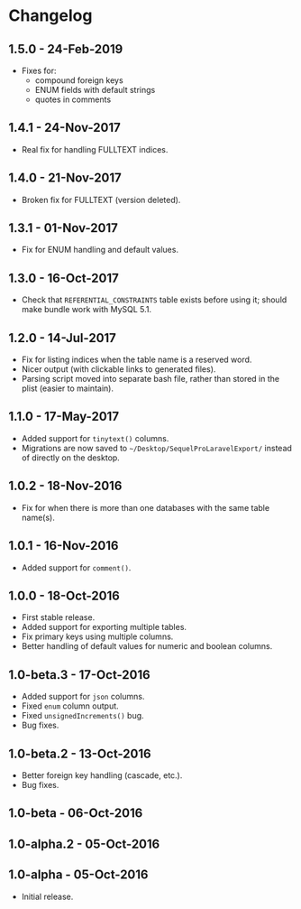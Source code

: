 # Changelog

## 1.5.0 - 24-Feb-2019

- Fixes for:
    - compound foreign keys
    - ENUM fields with default strings
    - quotes in comments


## 1.4.1 - 24-Nov-2017

- Real fix for handling FULLTEXT indices.


## 1.4.0 - 21-Nov-2017

- Broken fix for FULLTEXT (version deleted).


## 1.3.1 - 01-Nov-2017

- Fix for ENUM handling and default values.


## 1.3.0 - 16-Oct-2017

- Check that `REFERENTIAL_CONSTRAINTS` table exists before using it; should make bundle work with MySQL 5.1.


## 1.2.0 - 14-Jul-2017

- Fix for listing indices when the table name is a reserved word.
- Nicer output (with clickable links to generated files).
- Parsing script moved into separate bash file, rather than stored in the plist (easier to maintain).


## 1.1.0 - 17-May-2017

- Added support for `tinytext()` columns.
- Migrations are now saved to `~/Desktop/SequelProLaravelExport/` instead of directly on the desktop.


## 1.0.2 - 18-Nov-2016

- Fix for when there is more than one databases with the same table name(s).


## 1.0.1 - 16-Nov-2016

- Added support for `comment()`.


## 1.0.0 - 18-Oct-2016

- First stable release.
- Added support for exporting multiple tables.
- Fix primary keys using multiple columns.
- Better handling of default values for numeric and boolean columns.


## 1.0-beta.3 - 17-Oct-2016

- Added support for `json` columns.
- Fixed `enum` column output.
- Fixed `unsignedIncrements()` bug.
- Bug fixes.

## 1.0-beta.2 - 13-Oct-2016

- Better foreign key handling (cascade, etc.).
- Bug fixes.

## 1.0-beta - 06-Oct-2016

## 1.0-alpha.2 - 05-Oct-2016

## 1.0-alpha - 05-Oct-2016

- Initial release.
